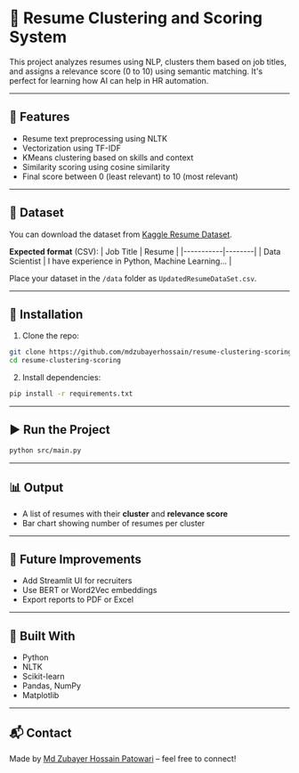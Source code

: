

# 📄 Resume Clustering and Scoring System

This project analyzes resumes using NLP, clusters them based on job titles, and assigns a relevance score (0 to 10) using semantic matching. It's perfect for learning how AI can help in HR automation.

---

## 🚀 Features

- Resume text preprocessing using NLTK
- Vectorization using TF-IDF
- KMeans clustering based on skills and context
- Similarity scoring using cosine similarity
- Final score between 0 (least relevant) to 10 (most relevant)

---

## 📁 Dataset

You can download the dataset from [Kaggle Resume Dataset](https://www.kaggle.com/datasets/gauravduttakiit/resume-dataset).

**Expected format** (CSV):
| Job Title | Resume |
|-----------|--------|
| Data Scientist | I have experience in Python, Machine Learning... |

Place your dataset in the `/data` folder as `UpdatedResumeDataSet.csv`.

---


## 🔧 Installation

1. Clone the repo:

```bash
git clone https://github.com/mdzubayerhossain/resume-clustering-scoring.git
cd resume-clustering-scoring
```

2. Install dependencies:

```bash
pip install -r requirements.txt
```

---

## ▶️ Run the Project

```bash
python src/main.py
```

---

## 📊 Output

- A list of resumes with their **cluster** and **relevance score**
- Bar chart showing number of resumes per cluster

---

## 🧠 Future Improvements

- Add Streamlit UI for recruiters
- Use BERT or Word2Vec embeddings
- Export reports to PDF or Excel

---

## 🤖 Built With

- Python
- NLTK
- Scikit-learn
- Pandas, NumPy
- Matplotlib

---

## 📬 Contact

Made by [Md Zubayer Hossain Patowari](https://github.com/mdzubayerhossain) – feel free to connect!
